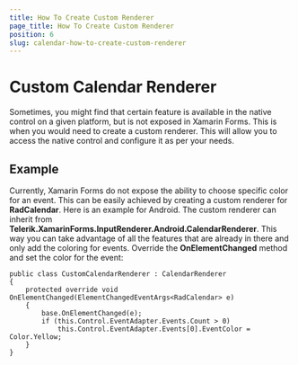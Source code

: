```yaml
---
title: How To Create Custom Renderer
page_title: How To Create Custom Renderer
position: 6
slug: calendar-how-to-create-custom-renderer
---
```


# Custom Calendar Renderer #
Sometimes, you might find that certain feature is available in the native control on a given platform, but is not exposed in Xamarin Forms. This is when you would need to create a custom renderer. This will allow you to access the native control and configure it as per your needs.

## Example ##

Currently, Xamarin Forms do not expose the ability to choose specific color for an event. This can be easily achieved by creating a custom renderer for **RadCalendar**.  Here is an example for Android. The custom renderer can inherit from **Telerik.XamarinForms.InputRenderer.Android.CalendarRenderer**. This way you can take advantage of all the features that are already in there and only add the coloring for events. Override the **OnElementChanged** method and set the color for the event:

	public class CustomCalendarRenderer : CalendarRenderer
	{
		protected override void OnElementChanged(ElementChangedEventArgs<RadCalendar> e)
		{
			base.OnElementChanged(e);
			if (this.Control.EventAdapter.Events.Count > 0)
				this.Control.EventAdapter.Events[0].EventColor = Color.Yellow;
		}
	}

